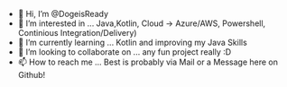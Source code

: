 - 👋 Hi, I’m @DogeisReady
- 👀 I’m interested in ... Java,Kotlin, Cloud -> Azure/AWS, Powershell, Continious Integration/Delivery) 
- 🌱 I’m currently learning ... Kotlin and improving my Java Skills
- 💞️ I’m looking to collaborate on ... any fun project really :D
- 📫 How to reach me ... Best is probably via Mail or a Message here on Github!

